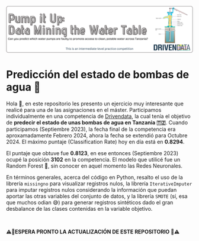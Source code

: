 <div id="header" align="center">
  <img src="GitHub_Banner_Pump_It_Up.png"/>
</div>

# Predicción del estado de bombas de agua 🚰

Hola 👋, en este repositorio les presento un ejercicio muy interesante que realicé para una de las asignaciones en el máster. Participamos individualmente en una competencia de [Drivendata](https://www.drivendata.org/competitions/7/pump-it-up-data-mining-the-water-table/page/23/), la cual tenía el objetivo de **predecir el estado de unas bombas de agua en Tanzania 🇹🇿**. Cuando participamos (Septiembre 2023), la fecha final de la competencia era aproxamadamente Febrero 2024, ahora la fecha se extendió para Octubre 2024. El máximo puntaje (Classification Rate) hoy en día está en **0.8294**.

El puntaje que obtuve fue **0.8123**, en ese entonces (Septiembre 2023) ocupé la posición **3102** en la competencia. El modelo que utilicé fue un Random Forest 🌳, sin conocer en aquel momento las Redes Neuronales.

En términos generales, acerca del código en Python, resalto el uso de la librería `missingno` para visualizar registros nulos, la librería `IterativeImputer` para imputar registros nulos considerando la información que puedan aportar las otras variables del conjunto de datos, y la librería `SMOTE` (sí, esa que muchos odian 😅) para generar registros sintéticos dado el gran desbalance de las clases contenidas en la variable objetivo.

<br>

**⚠️🚧ESPERA PRONTO LA ACTUALIZACIÓN DE ESTE REPOSITORIO 🚧⚠️**